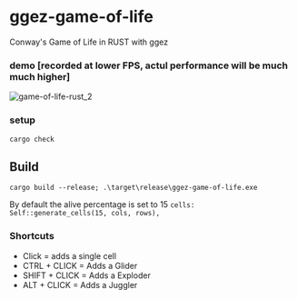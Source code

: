# ggez-game-of-life
Conway's Game of Life in RUST with ggez

### demo [recorded at lower FPS, actul performance will be much much higher]
![game-of-life-rust_2](https://user-images.githubusercontent.com/3184210/82114357-03932280-977a-11ea-8787-c08ad77685ed.gif)

### setup
```
cargo check
```

## Build
```
cargo build --release; .\target\release\ggez-game-of-life.exe
```

By default the alive percentage is set to 15 `cells: Self::generate_cells(15, cols, rows),`

### Shortcuts
 - Click = adds a single cell
 - CTRL + CLICK = Adds a Glider
 - SHIFT + CLICK = Adds a Exploder
 - ALT + CLICK = Adds a Juggler
 
